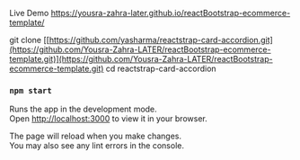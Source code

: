 Live Demo https://yousra-zahra-later.github.io/reactBootstrap-ecommerce-template/



git clone [[https://github.com/yasharma/reactstrap-card-accordion.git](https://github.com/Yousra-Zahra-LATER/reactBootstrap-ecommerce-template.git)](https://github.com/Yousra-Zahra-LATER/reactBootstrap-ecommerce-template.git)
cd reactstrap-card-accordion

### `npm start`

Runs the app in the development mode.\
Open [http://localhost:3000](http://localhost:3000) to view it in your browser.

The page will reload when you make changes.\
You may also see any lint errors in the console.


